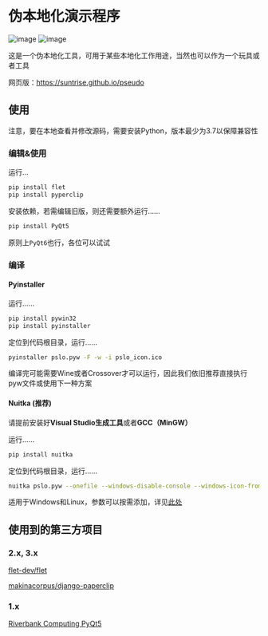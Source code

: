 # 伪本地化演示程序

![image](https://github.com/suntrise/Pseudo-localization-Demo/assets/89229642/d0096413-c0a7-4e8f-8d63-1fe7050badb2)
![image](https://github.com/suntrise/Pseudo-localization-Demo/assets/89229642/c19f2f18-368a-41ed-b40e-5059ea0f414e)

这是一个伪本地化工具，可用于某些本地化工作用途，当然也可以作为一个玩具或者工具

网页版：https://suntrise.github.io/pseudo

## 使用

注意，要在本地查看并修改源码，需要安装Python，版本最少为3.7以保障兼容性

### 编辑&使用

运行...

~~~Bash
pip install flet
pip install pyperclip
~~~

安装依赖，若需编辑旧版，则还需要额外运行......

~~~Bash
pip install PyQt5 
~~~

原则上`PyQt6`也行，各位可以试试

### 编译

#### Pyinstaller

运行......

~~~Bash
pip install pywin32
pip install pyinstaller
~~~

定位到代码根目录，运行......

~~~Bash
pyinstaller pslo.pyw -F -w -i pslo_icon.ico
~~~

编译完可能需要Wine或者Crossover才可以运行，因此我们依旧推荐直接执行pyw文件或使用下一种方案

#### Nuitka (推荐)

请提前安装好**Visual Studio生成工具**或者**GCC（MinGW）**

运行......

~~~Bash
pip install nuitka
~~~

定位到代码根目录，运行......

~~~Bash
nuitka pslo.pyw --onefile --windows-disable-console --windows-icon-from-ico=pslo_icon.ico --standalone --show-progress
~~~

适用于Windows和Linux，参数可以按需添加，详见[此处](https://github.com/Nuitka/Nuitka/)

## 使用到的第三方项目

### 2.x, 3.x

[flet-dev/flet](https://github.com/flet-dev/flet)

[makinacorpus/django-paperclip](https://github.com/makinacorpus/django-paperclip)

### 1.x

[Riverbank Computing PyQt5](https://www.riverbankcomputing.com/software/pyqt/)
